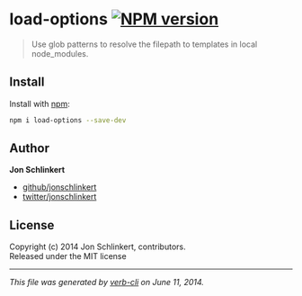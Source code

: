 # load-options [![NPM version](https://badge.fury.io/js/load-options.png)](http://badge.fury.io/js/load-options)

> Use glob patterns to resolve the filepath to templates in local node_modules.

## Install
Install with [npm](npmjs.org):

```bash
npm i load-options --save-dev
```

## Author

**Jon Schlinkert**
 
+ [github/jonschlinkert](https://github.com/jonschlinkert)
+ [twitter/jonschlinkert](http://twitter.com/jonschlinkert) 

## License
Copyright (c) 2014 Jon Schlinkert, contributors.  
Released under the MIT license

***

_This file was generated by [verb-cli](https://github.com/assemble/verb-cli) on June 11, 2014._
